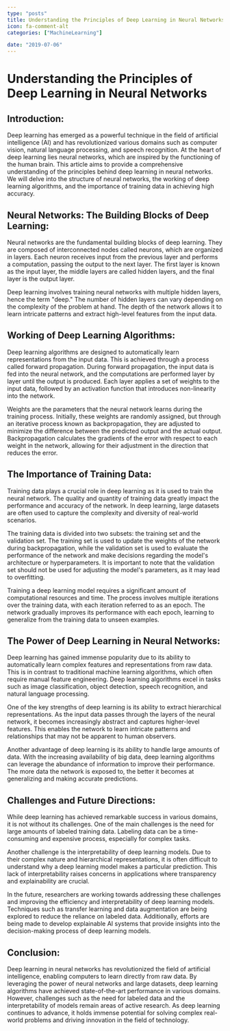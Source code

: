 ```yaml
---
type: "posts"
title: Understanding the Principles of Deep Learning in Neural Networks
icon: fa-comment-alt
categories: ["MachineLearning"]

date: "2019-07-06"
---
```




# Understanding the Principles of Deep Learning in Neural Networks

## Introduction:

Deep learning has emerged as a powerful technique in the field of artificial intelligence (AI) and has revolutionized various domains such as computer vision, natural language processing, and speech recognition. At the heart of deep learning lies neural networks, which are inspired by the functioning of the human brain. This article aims to provide a comprehensive understanding of the principles behind deep learning in neural networks. We will delve into the structure of neural networks, the working of deep learning algorithms, and the importance of training data in achieving high accuracy.

## Neural Networks: The Building Blocks of Deep Learning:

Neural networks are the fundamental building blocks of deep learning. They are composed of interconnected nodes called neurons, which are organized in layers. Each neuron receives input from the previous layer and performs a computation, passing the output to the next layer. The first layer is known as the input layer, the middle layers are called hidden layers, and the final layer is the output layer.

Deep learning involves training neural networks with multiple hidden layers, hence the term "deep." The number of hidden layers can vary depending on the complexity of the problem at hand. The depth of the network allows it to learn intricate patterns and extract high-level features from the input data.

## Working of Deep Learning Algorithms:

Deep learning algorithms are designed to automatically learn representations from the input data. This is achieved through a process called forward propagation. During forward propagation, the input data is fed into the neural network, and the computations are performed layer by layer until the output is produced. Each layer applies a set of weights to the input data, followed by an activation function that introduces non-linearity into the network.

Weights are the parameters that the neural network learns during the training process. Initially, these weights are randomly assigned, but through an iterative process known as backpropagation, they are adjusted to minimize the difference between the predicted output and the actual output. Backpropagation calculates the gradients of the error with respect to each weight in the network, allowing for their adjustment in the direction that reduces the error.

## The Importance of Training Data:

Training data plays a crucial role in deep learning as it is used to train the neural network. The quality and quantity of training data greatly impact the performance and accuracy of the network. In deep learning, large datasets are often used to capture the complexity and diversity of real-world scenarios.

The training data is divided into two subsets: the training set and the validation set. The training set is used to update the weights of the network during backpropagation, while the validation set is used to evaluate the performance of the network and make decisions regarding the model's architecture or hyperparameters. It is important to note that the validation set should not be used for adjusting the model's parameters, as it may lead to overfitting.

Training a deep learning model requires a significant amount of computational resources and time. The process involves multiple iterations over the training data, with each iteration referred to as an epoch. The network gradually improves its performance with each epoch, learning to generalize from the training data to unseen examples.

## The Power of Deep Learning in Neural Networks:

Deep learning has gained immense popularity due to its ability to automatically learn complex features and representations from raw data. This is in contrast to traditional machine learning algorithms, which often require manual feature engineering. Deep learning algorithms excel in tasks such as image classification, object detection, speech recognition, and natural language processing.

One of the key strengths of deep learning is its ability to extract hierarchical representations. As the input data passes through the layers of the neural network, it becomes increasingly abstract and captures higher-level features. This enables the network to learn intricate patterns and relationships that may not be apparent to human observers.

Another advantage of deep learning is its ability to handle large amounts of data. With the increasing availability of big data, deep learning algorithms can leverage the abundance of information to improve their performance. The more data the network is exposed to, the better it becomes at generalizing and making accurate predictions.

## Challenges and Future Directions:

While deep learning has achieved remarkable success in various domains, it is not without its challenges. One of the main challenges is the need for large amounts of labeled training data. Labeling data can be a time-consuming and expensive process, especially for complex tasks.

Another challenge is the interpretability of deep learning models. Due to their complex nature and hierarchical representations, it is often difficult to understand why a deep learning model makes a particular prediction. This lack of interpretability raises concerns in applications where transparency and explainability are crucial.

In the future, researchers are working towards addressing these challenges and improving the efficiency and interpretability of deep learning models. Techniques such as transfer learning and data augmentation are being explored to reduce the reliance on labeled data. Additionally, efforts are being made to develop explainable AI systems that provide insights into the decision-making process of deep learning models.

## Conclusion:

Deep learning in neural networks has revolutionized the field of artificial intelligence, enabling computers to learn directly from raw data. By leveraging the power of neural networks and large datasets, deep learning algorithms have achieved state-of-the-art performance in various domains. However, challenges such as the need for labeled data and the interpretability of models remain areas of active research. As deep learning continues to advance, it holds immense potential for solving complex real-world problems and driving innovation in the field of technology.